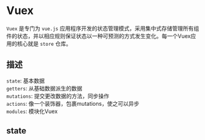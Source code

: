 # Vuex
`Vuex` 是专门为 `vue.js` 应用程序开发的状态管理模式，采用集中式存储管理所有组件的状态，并以相应规则保证状态以一种可预测的方式发生变化。每一个Vuex应用的核心就是 `store` 仓库。

## 描述
`state`: 基本数据  
`getters`: 从基础数据派生的数据  
`mutations`: 提交更改数据的方法，同步操作  
`actions`: 像一个装饰器，包裹mutations，使之可以异步  
`modules`: 模块化Vuex

## state
